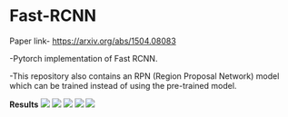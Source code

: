 # Fast-RCNN

Paper link- https://arxiv.org/abs/1504.08083

-Pytorch implementation of Fast RCNN. 

-This repository also contains an RPN (Region Proposal Network) model which can be trained instead of using the pre-trained model.

**Results**
![](7.6.1.png)
![](7.6.1.png)
![](7.6.1.png)
![](7.6.1.png)
![](7.6.1.png)



